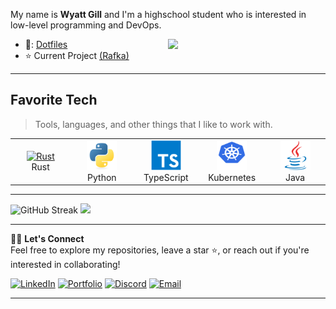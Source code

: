 My name is **Wyatt Gill**<!-- the bold part is the origin of my ID --> and I'm a highschool student who is interested in low-level programming and DevOps.

<picture>
    <source media="(prefers-color-scheme: dark)" srcset="https://github-readme-stats-ouuan.vercel.app/api?username=wyattgill9&theme=dark&show_icons=true">
    <img align="right" width="50%" src="https://github-readme-stats-wyattgill9.vercel.app/api?username=wyattgill9&show_icons=true">
</picture>

-   📂: [Dotfiles](https://github.com/wyattgill9/dotfiles)
-   :star: Current Project [(Rafka)](https://github.com/wyattgill9/rafka-test)

---

<h2 align="left" id="favorite-tech">Favorite Tech</h2>

> Tools, languages, and other things that I like to work with.
> 


  <tr>
    <td align="center">
      <table>
        <tr>
          <td align="center" width="96">
            <a href="#favorite-tech">
              <img src="https://cdn.jsdelivr.net/gh/devicons/devicon@latest/icons/rust/rust-original.svg" width="48" height="48" alt="Rust" />
            </a>
            <br>Rust
          </td>
          <td align="center" width="96">
            <a href="#favorite-tech">
              <img src="https://raw.githubusercontent.com/devicons/devicon/master/icons/python/python-original.svg" width="48" height="48" alt="Python" />
            </a>
            <br>Python
          </td>
          <td align="center" width="96">
            <a href="#favorite-tech">
              <img src="https://raw.githubusercontent.com/devicons/devicon/master/icons/typescript/typescript-original.svg" width="48" height="48" alt="TypeScript" />
            </a>
            <br>TypeScript
          </td>
          <td align="center" width="96">
            <a href="#favorite-tech">
              <img src="https://raw.githubusercontent.com/cncf/artwork/master/projects/kubernetes/icon/color/kubernetes-icon-color.svg" width="48" height="48" alt="Kubernetes" />
            </a>
            <br>Kubernetes
          </td>
          <td align="center" width="96">
            <a href="#favorite-tech">
              <img src="https://raw.githubusercontent.com/devicons/devicon/master/icons/java/java-original.svg" width="48" height="48" alt="Java" />
            </a>
            <br>Java
          </td>
        </tr>
      </table>
    </td>
  </tr>


---
<img src="https://streak-stats.demolab.com?user=wyattgill9&theme=tokyonight" alt="GitHub Streak" />

<img src="https://github-readme-stats.vercel.app/api/top-langs/?username=wyattgill9&hide=Makefile,CSS&layout=compact&theme=tokyonight" width="37%" />


---

👨‍💻 **Let's Connect**  
Feel free to explore my repositories, leave a star ⭐, or reach out if you're interested in collaborating!  

[![LinkedIn](https://img.shields.io/badge/-LinkedIn-0077B5?style=flat&logo=LinkedIn&logoColor=white)](https://www.linkedin.com/in/wyatt-gill-17380b323/)
[![Portfolio](https://img.shields.io/badge/-Portfolio-000?style=flat&logo=vercel&logoColor=white)](https://portfolio-website-9asx-wyatt-gills-projects.vercel.app/)
[![Discord](https://img.shields.io/badge/-raiinyzen-5865F2?style=flat&logo=Discord&logoColor=white)](https://discord.com/)
[![Email](https://img.shields.io/badge/-Email-D14836?style=flat&logo=Gmail&logoColor=white)](mailto:wyattgill2009@gmail.com)

---
